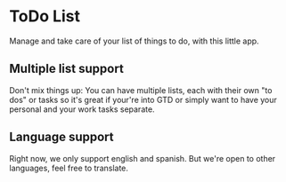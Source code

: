 # ToDo List

Manage and take care of your list of things to do, with this little app.

## Multiple list support

Don't mix things up: You can have multiple lists, each with their own "to dos" or tasks so
it's great if your're into GTD or simply want to have your personal and your work tasks
separate.

## Language support

Right now, we only support english and spanish. But we're open to other languages, feel free to 
translate.
